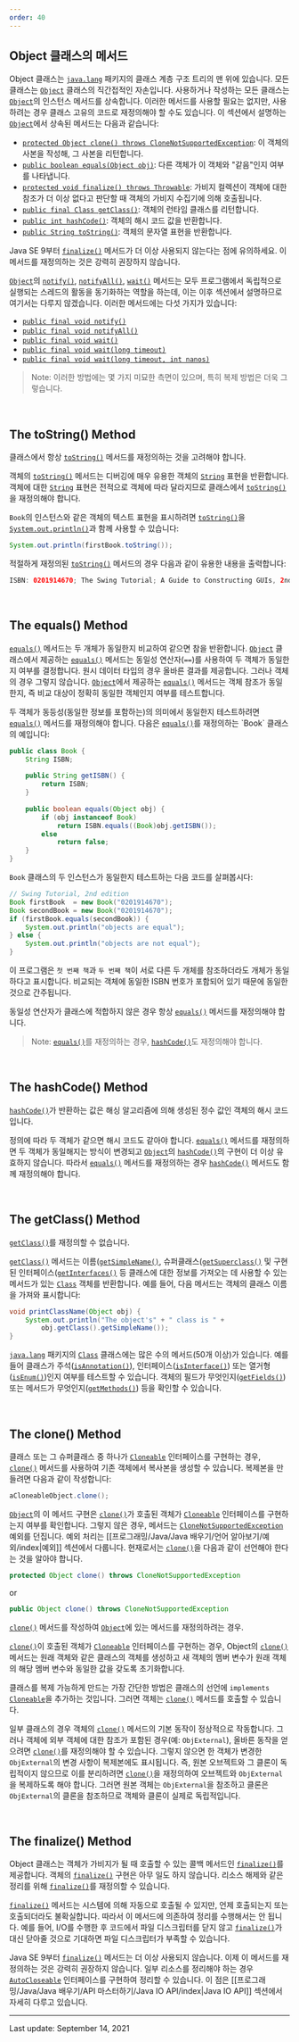 ```yaml
---
order: 40
---
```

## Object 클래스의 메서드

Object 클래스는 [`java.lang`](https://docs.oracle.com/en/java/javase/22/docs/api/java.base/java/lang/package-summary.html) 패키지의 클래스 계층 구조 트리의 맨 위에 있습니다. 모든 클래스는 [`Object`](https://docs.oracle.com/en/java/javase/22/docs/api/java.base/java/lang/Object.html) 클래스의 직간접적인 자손입니다. 사용하거나 작성하는 모든 클래스는 [`Object`](https://docs.oracle.com/en/java/javase/22/docs/api/java.base/java/lang/Object.html)의 인스턴스 메서드를 상속합니다. 이러한 메서드를 사용할 필요는 없지만, 사용하려는 경우 클래스 고유의 코드로 재정의해야 할 수도 있습니다. 이 섹션에서 설명하는 [`Object`](https://docs.oracle.com/en/java/javase/22/docs/api/java.base/java/lang/Object.html)에서 상속된 메서드는 다음과 같습니다:

- [`protected Object clone() throws CloneNotSupportedException`](https://docs.oracle.com/en/java/javase/22/docs/api/java.base/java/lang/Object.html#clone()): 이 객체의 사본을 작성해, 그 사본을 리턴합니다.
- [`public boolean equals(Object obj)`](https://docs.oracle.com/en/java/javase/22/docs/api/java.base/java/lang/Object.html#equals(java.lang.Object)): 다른 객체가 이 객체와 "같음"인지 여부를 나타냅니다.
- [`protected void finalize() throws Throwable`](https://docs.oracle.com/en/java/javase/22/docs/api/java.base/java/lang/Object.html#finalize()): 가비지 컬렉션이 객체에 대한 참조가 더 이상 없다고 판단할 때 객체의 가비지 수집기에 의해 호출됩니다.
- [`public final Class getClass()`](https://docs.oracle.com/en/java/javase/22/docs/api/java.base/java/lang/Object.html#getClass()): 객체의 런타임 클래스를 리턴합니다.
- [`public int hashCode()`](https://docs.oracle.com/en/java/javase/22/docs/api/java.base/java/lang/Object.html#hashCode()): 객체의 해시 코드 값을 반환합니다.
- [`public String toString()`](https://docs.oracle.com/en/java/javase/22/docs/api/java.base/java/lang/Object.html#toString()): 객체의 문자열 표현을 반환합니다.

Java SE 9부터 [`finalize()`](https://docs.oracle.com/en/java/javase/22/docs/api/java.base/java/lang/Object.html#finalize()) 메서드가 더 이상 사용되지 않는다는 점에 유의하세요. 이 메서드를 재정의하는 것은 강력히 권장하지 않습니다.

[`Object`](https://docs.oracle.com/en/java/javase/22/docs/api/java.base/java/lang/Object.html)의 [`notify()`](https://docs.oracle.com/en/java/javase/22/docs/api/java.base/java/lang/Object.html#notify()), [`notifyAll()`](https://docs.oracle.com/en/java/javase/22/docs/api/java.base/java/lang/Object.html#notifyAll()), [`wait()`](https://docs.oracle.com/en/java/javase/22/docs/api/java.base/java/lang/Object.html#wait()) 메서드는 모두 프로그램에서 독립적으로 실행되는 스레드의 활동을 동기화하는 역할을 하는데, 이는 이후 섹션에서 설명하므로 여기서는 다루지 않겠습니다. 이러한 메서드에는 다섯 가지가 있습니다:

- [`public final void notify()`](https://docs.oracle.com/en/java/javase/22/docs/api/java.base/java/lang/Object.html#notify())
- [`public final void notifyAll()`](https://docs.oracle.com/en/java/javase/22/docs/api/java.base/java/lang/Object.html#notifyAll())
- [`public final void wait()`](https://docs.oracle.com/en/java/javase/22/docs/api/java.base/java/lang/Object.html#wait())
- [`public final void wait(long timeout)`](https://docs.oracle.com/en/java/javase/22/docs/api/java.base/java/lang/Object.html#wait(long))
- [`public final void wait(long timeout, int nanos)`](https://docs.oracle.com/en/java/javase/22/docs/api/java.base/java/lang/Object.html#wait(long,int))

> Note: 이러한 방법에는 몇 가지 미묘한 측면이 있으며, 특히 복제 방법은 더욱 그렇습니다.

 

## The toString() Method

클래스에서 항상 [`toString()`](https://docs.oracle.com/en/java/javase/22/docs/api/java.base/java/lang/Object.html#toString()) 메서드를 재정의하는 것을 고려해야 합니다.

객체의 [`toString()`](https://docs.oracle.com/en/java/javase/22/docs/api/java.base/java/lang/Object.html#toString()) 메서드는 디버깅에 매우 유용한 객체의 [`String`](https://docs.oracle.com/en/java/javase/22/docs/api/java.base/java/lang/String.html) 표현을 반환합니다. 객체에 대한 [`String`](https://docs.oracle.com/en/java/javase/22/docs/api/java.base/java/lang/String.html) 표현은 전적으로 객체에 따라 달라지므로 클래스에서 [`toString()`](https://docs.oracle.com/en/java/javase/22/docs/api/java.base/java/lang/Object.html#toString())을 재정의해야 합니다.

`Book`의 인스턴스와 같은 객체의 텍스트 표현을 표시하려면 [`toString()`](https://docs.oracle.com/en/java/javase/22/docs/api/java.base/java/lang/Object.html#toString())을 [`System.out.println()`](https://docs.oracle.com/en/java/javase/22/docs/api/java.base/java/io/PrintStream.html#println())과 함께 사용할 수 있습니다:

```java
System.out.println(firstBook.toString());
```

적절하게 재정의된 [`toString()`](https://docs.oracle.com/en/java/javase/22/docs/api/java.base/java/lang/Object.html#toString()) 메서드의 경우 다음과 같이 유용한 내용을 출력합니다:

```java
ISBN: 0201914670; The Swing Tutorial; A Guide to Constructing GUIs, 2nd Edition
```

 

## The equals() Method

[`equals()`](https://docs.oracle.com/en/java/javase/22/docs/api/java.base/java/lang/Object.html#equals(java.lang.Object)) 메서드는 두 개체가 동일한지 비교하여 같으면 참을 반환합니다. [`Object`](https://docs.oracle.com/en/java/javase/22/docs/api/java.base/java/lang/Object.html) 클래스에서 제공하는 [`equals()`](https://docs.oracle.com/en/java/javase/22/docs/api/java.base/java/lang/Object.html#equals(java.lang.Object)) 메서드는 동일성 연산자(`==`)를 사용하여 두 객체가 동일한지 여부를 결정합니다. 원시 데이터 타입의 경우 올바른 결과를 제공합니다. 그러나 객체의 경우 그렇지 않습니다. [`Object`](https://docs.oracle.com/en/java/javase/22/docs/api/java.base/java/lang/Object.html)에서 제공하는 [`equals()`](https://docs.oracle.com/en/java/javase/22/docs/api/java.base/java/lang/Object.html#equals(java.lang.Object)) 메서드는 객체 참조가 동일한지, 즉 비교 대상이 정확히 동일한 객체인지 여부를 테스트합니다.

두 객체가 동등성(동일한 정보를 포함하는)의 의미에서 동일한지 테스트하려면 [`equals()`](https://docs.oracle.com/en/java/javase/22/docs/api/java.base/java/lang/Object.html#equals(java.lang.Object)) 메서드를 재정의해야 합니다. 다음은 [`equals()`](https://docs.oracle.com/en/java/javase/22/docs/api/java.base/java/lang/Object.html#equals(java.lang.Object))를 재정의하는 `Book` 클래스의 예입니다:

```java
public class Book {
    String ISBN;
    
    public String getISBN() { 
        return ISBN;
    }
    
    public boolean equals(Object obj) {
        if (obj instanceof Book)
            return ISBN.equals((Book)obj.getISBN()); 
        else
            return false;
    }
}
```

`Book` 클래스의 두 인스턴스가 동일한지 테스트하는 다음 코드를 살펴봅시다:

```java
// Swing Tutorial, 2nd edition
Book firstBook  = new Book("0201914670");
Book secondBook = new Book("0201914670");
if (firstBook.equals(secondBook)) {
    System.out.println("objects are equal");
} else {
    System.out.println("objects are not equal");
}
```

이 프로그램은 `첫 번째 책`과 `두 번째 책`이 서로 다른 두 개체를 참조하더라도 개체가 동일하다고 표시합니다. 비교되는 객체에 동일한 ISBN 번호가 포함되어 있기 때문에 동일한 것으로 간주됩니다.

동일성 연산자가 클래스에 적합하지 않은 경우 항상 [`equals()`](https://docs.oracle.com/en/java/javase/22/docs/api/java.base/java/lang/Object.html#equals(java.lang.Object)) 메서드를 재정의해야 합니다.

> Note: [`equals()`](https://docs.oracle.com/en/java/javase/22/docs/api/java.base/java/lang/Object.html#equals(java.lang.Object))를 재정의하는 경우, [`hashCode()`](https://docs.oracle.com/en/java/javase/22/docs/api/java.base/java/lang/Object.html#hashCode())도 재정의해야 합니다.

 

## The hashCode() Method

[`hashCode()`](https://docs.oracle.com/en/java/javase/22/docs/api/java.base/java/lang/Object.html#hashCode())가 반환하는 값은 해싱 알고리즘에 의해 생성된 정수 값인 객체의 해시 코드입니다.

정의에 따라 두 객체가 같으면 해시 코드도 같아야 합니다. [`equals()`](https://docs.oracle.com/en/java/javase/22/docs/api/java.base/java/lang/Object.html#equals(java.lang.Object)) 메서드를 재정의하면 두 객체가 동일해지는 방식이 변경되고 [`Object`](https://docs.oracle.com/en/java/javase/22/docs/api/java.base/java/lang/Object.html)의 [`hashCode()`](https://docs.oracle.com/en/java/javase/22/docs/api/java.base/java/lang/Object.html#hashCode())의 구현이 더 이상 유효하지 않습니다. 따라서 [`equals()`](https://docs.oracle.com/en/java/javase/22/docs/api/java.base/java/lang/Object.html#equals(java.lang.Object)) 메서드를 재정의하는 경우 [`hashCode()`](https://docs.oracle.com/en/java/javase/22/docs/api/java.base/java/lang/Object.html#hashCode()) 메서드도 함께 재정의해야 합니다.

 

## The getClass() Method

[`getClass()`](https://docs.oracle.com/en/java/javase/22/docs/api/java.base/java/lang/Object.html#getClass())를 재정의할 수 없습니다.

[`getClass()`](https://docs.oracle.com/en/java/javase/22/docs/api/java.base/java/lang/Object.html#getClass()) 메서드는 이름([`getSimpleName()`](https://docs.oracle.com/en/java/javase/22/docs/api/java.base/java/lang/Class.html#getSimpleName()), 슈퍼클래스([`getSuperclass()`](https://docs.oracle.com/en/java/javase/22/docs/api/java.base/java/lang/Class.html#getSuperclass()) 및 구현된 인터페이스([`getInterfaces()`](https://docs.oracle.com/en/java/javase/22/docs/api/java.base/java/lang/Class.html#getInterfaces()) 등 클래스에 대한 정보를 가져오는 데 사용할 수 있는 메서드가 있는 [`Class`](https://docs.oracle.com/en/java/javase/22/docs/api/java.base/java/lang/Class.html) 객체를 반환합니다. 예를 들어, 다음 메서드는 객체의 클래스 이름을 가져와 표시합니다:

```java
void printClassName(Object obj) {
    System.out.println("The object's" + " class is " +
        obj.getClass().getSimpleName());
}
```

[`java.lang`](https://docs.oracle.com/en/java/javase/22/docs/api/java.base/java/lang/package-summary.html) 패키지의 [`Class`](https://docs.oracle.com/en/java/javase/22/docs/api/java.base/java/lang/Class.html) 클래스에는 많은 수의 메서드(50개 이상)가 있습니다. 예를 들어 클래스가 주석([`isAnnotation()`](https://docs.oracle.com/en/java/javase/22/docs/api/java.base/java/lang/Class.html#isAnnotation())), 인터페이스([`isInterface()`](https://docs.oracle.com/en/java/javase/22/docs/api/java.base/java/lang/Class.html#isInterface())) 또는 열거형([`isEnum()`](https://docs.oracle.com/en/java/javase/22/docs/api/java.base/java/lang/Class.html#isEnum()))인지 여부를 테스트할 수 있습니다. 객체의 필드가 무엇인지([`getFields()`](https://docs.oracle.com/en/java/javase/22/docs/api/java.base/java/lang/Class.html#getFields())) 또는 메서드가 무엇인지([`getMethods()`](https://docs.oracle.com/en/java/javase/22/docs/api/java.base/java/lang/Class.html#getMethods())) 등을 확인할 수 있습니다.

 

## The clone() Method

클래스 또는 그 슈퍼클래스 중 하나가 [`Cloneable`](https://docs.oracle.com/en/java/javase/22/docs/api/java.base/java/lang/Cloneable.html) 인터페이스를 구현하는 경우, [`clone()`](https://docs.oracle.com/en/java/javase/22/docs/api/java.base/java/lang/Object.html#clone()) 메서드를 사용하여 기존 객체에서 복사본을 생성할 수 있습니다. 복제본을 만들려면 다음과 같이 작성합니다:

```java
aCloneableObject.clone();
```

[`Object`](https://docs.oracle.com/en/java/javase/22/docs/api/java.base/java/lang/Object.html)의 이 메서드 구현은 [`clone()`](https://docs.oracle.com/en/java/javase/22/docs/api/java.base/java/lang/Object.html#clone())가 호출된 객체가 [`Cloneable`](https://docs.oracle.com/en/java/javase/22/docs/api/java.base/java/lang/Cloneable.html) 인터페이스를 구현하는지 여부를 확인합니다. 그렇지 않은 경우, 메서드는 [`CloneNotSupportedException`](https://docs.oracle.com/en/java/javase/22/docs/api/java.base/java/lang/CloneNotSupportedException.html) 예외를 던집니다. 예외 처리는 [[프로그래밍/Java/Java 배우기/언어 알아보기/예외/index|예외]] 섹션에서 다룹니다. 현재로서는 [`clone()`](https://docs.oracle.com/en/java/javase/22/docs/api/java.base/java/lang/Object.html#clone())을 다음과 같이 선언해야 한다는 것을 알아야 합니다.

```java
protected Object clone() throws CloneNotSupportedException
```

or

```java
public Object clone() throws CloneNotSupportedException
```

[`clone()`](https://docs.oracle.com/en/java/javase/22/docs/api/java.base/java/lang/Object.html#clone()) 메서드를 작성하여 [`Object`](https://docs.oracle.com/en/java/javase/22/docs/api/java.base/java/lang/Object.html)에 있는 메서드를 재정의하려는 경우.

[`clone()`](https://docs.oracle.com/en/java/javase/22/docs/api/java.base/java/lang/Object.html#clone())이 호출된 객체가 [`Cloneable`](https://docs.oracle.com/en/java/javase/22/docs/api/java.base/java/lang/Cloneable.html) 인터페이스를 구현하는 경우, Object의 [`clone()`](https://docs.oracle.com/en/java/javase/22/docs/api/java.base/java/lang/Object.html#clone()) 메서드는 원래 객체와 같은 클래스의 객체를 생성하고 새 객체의 멤버 변수가 원래 객체의 해당 멤버 변수와 동일한 값을 갖도록 초기화합니다.

클래스를 복제 가능하게 만드는 가장 간단한 방법은 클래스의 선언에 `implements` [`Cloneable`](https://docs.oracle.com/en/java/javase/22/docs/api/java.base/java/lang/Cloneable.html)을 추가하는 것입니다. 그러면 객체는 [`clone()`](https://docs.oracle.com/en/java/javase/22/docs/api/java.base/java/lang/Object.html#clone()) 메서드를 호출할 수 있습니다.

일부 클래스의 경우 객체의 [`clone()`](https://docs.oracle.com/en/java/javase/22/docs/api/java.base/java/lang/Object.html#clone()) 메서드의 기본 동작이 정상적으로 작동합니다. 그러나 객체에 외부 객체에 대한 참조가 포함된 경우(예: `ObjExternal`), 올바른 동작을 얻으려면 [`clone()`](https://docs.oracle.com/en/java/javase/22/docs/api/java.base/java/lang/Object.html#clone())를 재정의해야 할 수 있습니다. 그렇지 않으면 한 객체가 변경한 `ObjExternal`의 변경 사항이 복제본에도 표시됩니다. 즉, 원본 오브젝트와 그 클론이 독립적이지 않으므로 이를 분리하려면 [`clone()`](https://docs.oracle.com/en/java/javase/22/docs/api/java.base/java/lang/Object.html#clone())을 재정의하여 오브젝트와 `ObjExternal`을 복제하도록 해야 합니다. 그러면 원본 객체는 `ObjExternal`을 참조하고 클론은 `ObjExternal`의 클론을 참조하므로 객체와 클론이 실제로 독립적입니다.

 

## The finalize() Method

Object 클래스는 객체가 가비지가 될 때 호출할 수 있는 콜백 메서드인 [`finalize()`](https://docs.oracle.com/en/java/javase/22/docs/api/java.base/java/lang/Object.html#finalize())를 제공합니다. 객체의 [`finalize()`](https://docs.oracle.com/en/java/javase/22/docs/api/java.base/java/lang/Object.html#finalize()) 구현은 아무 일도 하지 않습니다. 리소스 해제와 같은 정리를 위해 [`finalize()`](https://docs.oracle.com/en/java/javase/22/docs/api/java.base/java/lang/Object.html#finalize())를 재정의할 수 있습니다.

[`finalize()`](https://docs.oracle.com/en/java/javase/22/docs/api/java.base/java/lang/Object.html#finalize()) 메서드는 시스템에 의해 자동으로 호출될 수 있지만, 언제 호출되는지 또는 호출되더라도 불확실합니다. 따라서 이 메서드에 의존하여 정리를 수행해서는 안 됩니다. 예를 들어, I/O를 수행한 후 코드에서 파일 디스크립터를 닫지 않고 [`finalize()`](https://docs.oracle.com/en/java/javase/22/docs/api/java.base/java/lang/Object.html#finalize())가 대신 닫아줄 것으로 기대하면 파일 디스크립터가 부족할 수 있습니다.

Java SE 9부터 [`finalize()`](https://docs.oracle.com/en/java/javase/22/docs/api/java.base/java/lang/Object.html#finalize()) 메서드는 더 이상 사용되지 않습니다. 이제 이 메서드를 재정의하는 것은 강력히 권장하지 않습니다. 일부 리소스를 정리해야 하는 경우 [`AutoCloseable`](https://docs.oracle.com/en/java/javase/22/docs/api/java.base/java/lang/AutoCloseable.html) 인터페이스를 구현하여 정리할 수 있습니다. 이 점은 [[프로그래밍/Java/Java 배우기/API 마스터하기/Java IO API/index|Java IO API]] 섹션에서 자세히 다루고 있습니다.

---
Last update: September 14, 2021